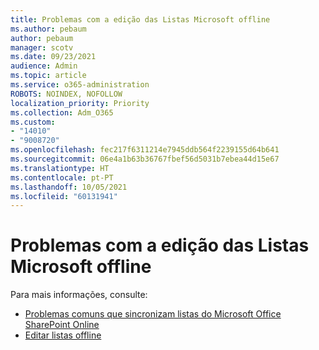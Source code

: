 ```yaml
---
title: Problemas com a edição das Listas Microsoft offline
ms.author: pebaum
author: pebaum
manager: scotv
ms.date: 09/23/2021
audience: Admin
ms.topic: article
ms.service: o365-administration
ROBOTS: NOINDEX, NOFOLLOW
localization_priority: Priority
ms.collection: Adm_O365
ms.custom:
- "14010"
- "9008720"
ms.openlocfilehash: fec217f6311214e7945ddb564f2239155d64b641
ms.sourcegitcommit: 06e4a1b63b36767fbef56d5031b7ebea44d15e67
ms.translationtype: HT
ms.contentlocale: pt-PT
ms.lasthandoff: 10/05/2021
ms.locfileid: "60131941"
---
```

# <a name="issues-with-editing-microsoft-lists-offline"></a>Problemas com a edição das Listas Microsoft offline

Para mais informações, consulte:

- [Problemas comuns que sincronizam listas do Microsoft Office SharePoint Online](https://docs.microsoft.com/sharepoint/troubleshoot/lists-and-libraries/common-sync-issues)
- [Editar listas offline](https://support.microsoft.com/office/edit-lists-offline-41403c3e-1795-4e07-b56b-ae591cbde2f9)